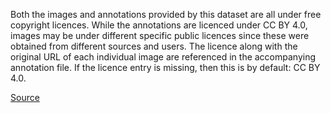 Both the images and annotations provided by this dataset are all under free copyright licences.
While the annotations are licenced under CC BY 4.0, images may be under different specific public 
licences since these were obtained from different sources and users. The licence along with the 
original URL of each individual image are referenced in the accompanying annotation file. If the 
licence entry is missing, then this is by default: CC BY 4.0.

[Source](https://github.com/Harsh9524/AquaTrash?tab=readme-ov-file#usage)